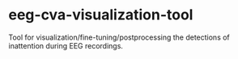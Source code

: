 # eeg-cva-visualization-tool

Tool for visualization/fine-tuning/postprocessing the detections of inattention during EEG recordings.
